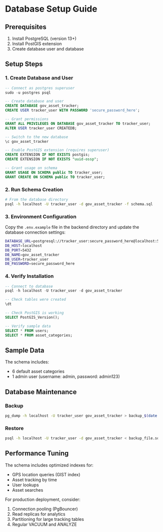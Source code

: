 # Database Setup Guide

## Prerequisites

1. Install PostgreSQL (version 13+)
2. Install PostGIS extension
3. Create database user and database

## Setup Steps

### 1. Create Database and User

```sql
-- Connect as postgres superuser
sudo -u postgres psql

-- Create database and user
CREATE DATABASE gov_asset_tracker;
CREATE USER tracker_user WITH PASSWORD 'secure_password_here';

-- Grant permissions
GRANT ALL PRIVILEGES ON DATABASE gov_asset_tracker TO tracker_user;
ALTER USER tracker_user CREATEDB;

-- Switch to the new database
\c gov_asset_tracker

-- Enable PostGIS extension (requires superuser)
CREATE EXTENSION IF NOT EXISTS postgis;
CREATE EXTENSION IF NOT EXISTS "uuid-ossp";

-- Grant usage on schema
GRANT USAGE ON SCHEMA public TO tracker_user;
GRANT CREATE ON SCHEMA public TO tracker_user;
```

### 2. Run Schema Creation

```bash
# From the database directory
psql -h localhost -U tracker_user -d gov_asset_tracker -f schema.sql
```

### 3. Environment Configuration

Copy the `.env.example` file in the backend directory and update the database connection settings:

```bash
DATABASE_URL=postgresql://tracker_user:secure_password_here@localhost:5432/gov_asset_tracker
DB_HOST=localhost
DB_PORT=5432
DB_NAME=gov_asset_tracker
DB_USER=tracker_user
DB_PASSWORD=secure_password_here
```

### 4. Verify Installation

```sql
-- Connect to database
psql -h localhost -U tracker_user -d gov_asset_tracker

-- Check tables were created
\dt

-- Check PostGIS is working
SELECT PostGIS_Version();

-- Verify sample data
SELECT * FROM users;
SELECT * FROM asset_categories;
```

## Sample Data

The schema includes:
- 6 default asset categories
- 1 admin user (username: admin, password: admin123)

## Database Maintenance

### Backup
```bash
pg_dump -h localhost -U tracker_user gov_asset_tracker > backup_$(date +%Y%m%d).sql
```

### Restore
```bash
psql -h localhost -U tracker_user -d gov_asset_tracker < backup_file.sql
```

## Performance Tuning

The schema includes optimized indexes for:
- GPS location queries (GIST index)
- Asset tracking by time
- User lookups
- Asset searches

For production deployment, consider:
1. Connection pooling (PgBouncer)
2. Read replicas for analytics
3. Partitioning for large tracking tables
4. Regular VACUUM and ANALYZE
